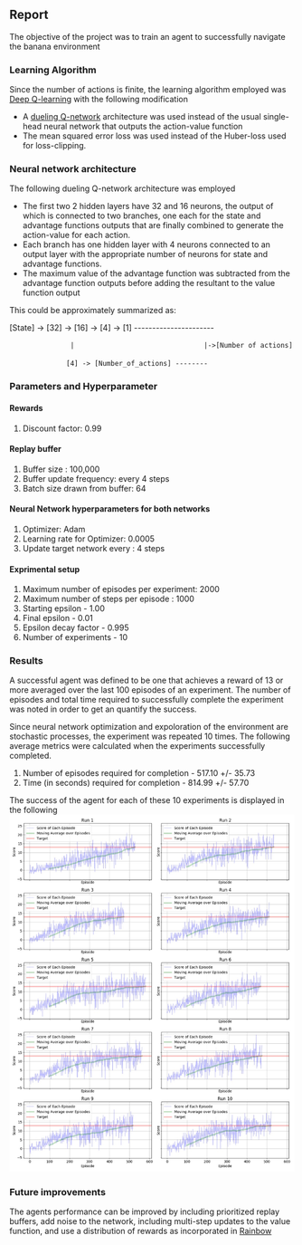 ## Report

The objective of the project was to train an agent to successfully navigate the banana environment 

### Learning Algorithm

Since the number of actions is finite, the learning algorithm employed was [Deep Q-learning](https://www.nature.com/articles/nature14236) with the following modification
- A [dueling Q-network](https://arxiv.org/abs/1511.06581) architecture was used instead of the usual single-head neural network that outputs the action-value function
- The mean squared error loss was used instead of the Huber-loss used for loss-clipping.

### Neural network architecture
The following dueling Q-network architecture was employed
- The first two 2 hidden layers have 32 and 16 neurons, the output of which is connected to two branches, one each for the state and advantage functions outputs that are finally combined to generate the action-value for each action.
- Each branch has one hidden layer with 4 neurons connected to an output layer with the appropriate number of neurons for state and advantage functions.
- The maximum value of the advantage function was subtracted from the advantage function outputs before adding the resultant to the value function output

This could be approximately summarized as:

[State] -> [32] -> [16] -> [4] -> [1] ----------------------

                   |                                |->[Number of actions]
                     
                  [4] -> [Number_of_actions] --------
                     

### Parameters and Hyperparameter

#### Rewards
1. Discount factor: 0.99

#### Replay buffer
1. Buffer size : 100,000
2. Buffer update frequency: every 4 steps
3. Batch size drawn from buffer: 64

#### Neural Network hyperparameters for both networks
1. Optimizer: Adam
2. Learning rate for Optimizer: 0.0005
3. Update target network every : 4 steps

#### Exprimental setup
1. Maximum number of episodes per experiment: 2000
2. Maximum number of steps per episode : 1000
3. Starting epsilon - 1.00
4. Final epsilon - 0.01
5. Epsilon decay factor - 0.995
6. Number of experiments - 10

### Results
A successful agent was defined to be one that achieves a reward of 13 or more averaged over the last 100 episodes of an experiment. The number of episodes and total time required to successfully complete the experiment was noted in order to get an quantify the success.

Since neural network optimization and expoloration of the environment are stochastic processes, the experiment was repeated 10 times. The following average metrics were calculated when the experiments successfully completed.

1. Number of episodes required for completion - 517.10 +/- 35.73
2. Time (in seconds) required for completion - 814.99 +/- 57.70

The success of the agent for each of these 10 experiments is displayed in the following ![figure](https://github.com/janamejaya/DLND_P1_Navigation/blob/main/result_score.jpg)

### Future improvements
The agents performance can be improved by including prioritized replay buffers, add noise to the network, including multi-step updates to the value function, and use a distribution of rewards as incorporated in [Rainbow](https://arxiv.org/abs/1710.02298)
